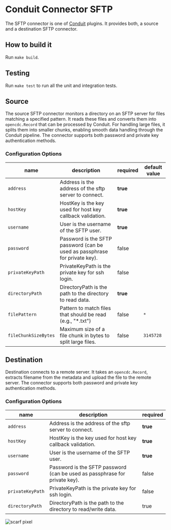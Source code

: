# Conduit Connector SFTP

The SFTP connector is one of [Conduit](https://github.com/ConduitIO/conduit) plugins. It
provides both, a source and a destination SFTP connector.

## How to build it

Run `make build`.

## Testing

Run `make test` to run all the unit and integration tests.

## Source

The source SFTP connector monitors a directory on an SFTP server for files matching a specified pattern. It reads these files and converts them into `opencdc.Record` that can be processed by Conduit. For handling large files, it splits them into smaller chunks, enabling smooth data handling through the Conduit pipeline.
The connector supports both password and private key authentication methods.

### Configuration Options

| name           | description                                                                                           | required | default value |
| -------------- | ----------------------------------------------------------------------------------------------------- | -------- | -------- |
| `address` | Address is the address of the sftp server to connect.| **true** |  |
| `hostKey` | HostKey is the key used for host key callback validation.| **true** |  |
| `username`| User is the username of the SFTP user. | **true** |  |
| `password`| Password is the SFTP password (can be used as passphrase for private key). | false |  |
| `privateKeyPath`| PrivateKeyPath is the private key for ssh login.| false |  |
| `directoryPath` | DirectoryPath is the path to the directory to read data. | **true** |  |
| `filePattern` | Pattern to match files that should be read (e.g., "*.txt") | false | `*` |
| `fileChunkSizeBytes` | Maximum size of a file chunk in bytes to split large files. | false | `3145728` |

## Destination

Destination connects to a remote server. It takes an `opencdc.Record`, extracts filename from the metadata and upload the file to the remote server. The connector supports both password and private key authentication methods.

### Configuration Options

| name           | description                                                                                           | required |
| -------------- | ----------------------------------------------------------------------------------------------------- | -------- |
| `address` | Address is the address of the sftp server to connect.| **true** |
| `hostKey` | HostKey is the key used for host key callback validation.| **true** |
| `username`| User is the username of the SFTP user. | **true** |
| `password`| Password is the SFTP password (can be used as passphrase for private key). | false |
| `privateKeyPath`| PrivateKeyPath is the private key for ssh login.| false |
| `directoryPath` | DirectoryPath is the path to the directory to read/write data. | true |

![scarf pixel](https://static.scarf.sh/a.png?x-pxid=64b333ae-77ad-4895-a5cd-a73bb14362d9)
